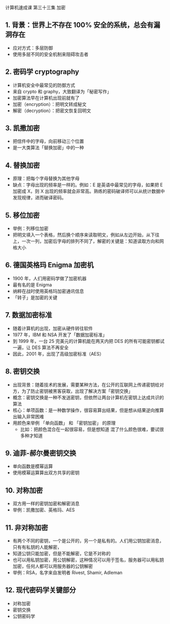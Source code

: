 计算机速成课 第三十三集 加密

## 1. 背景：世界上不存在 100% 安全的系统，总会有漏洞存在
- 应对方式：多层防御
- 使用多层不同的安全机制来阻碍攻击者


## 2. 密码学 cryptography
- 计算机安全中最常见的防御方式
- 来自 crypto 和 graphy，大致翻译为「秘密写作」
- 加密算法早在计算机出现前就有了
- 加密（encryption）：把明文转成秘文
- 解密（decryption）：把密文恢复回明文


## 3. 凯撒加密
- 把信件中的字母，向前移动三个位置
- 是一大类算法「替换加密」中的一种


## 4. 替换加密
- 原理：把每个字母替换为其他字母
- 缺点：字母出现的频率是一样的。例如：E 是英语中最常见的字母，如果把 E 加密成 X，则 X 出现的频率就会非常高。熟练的密码破译师可以从统计数据中发现规律，进而破译密码。


## 5. 移位加密
- 举例：列移位加密
- 把明文填入一个表格，然后换个顺序来读取明文，例如从左边开始，从下往上，一次一列，加密后字母的排列不同了，解密的关键是：知道读取方向和网格大小


## 6. 德国英格玛 Enigma 加密机
- 1900 年，人们用密码学做了加密机器
- 最有名的是 Enigma
- 纳粹在战时使用英格玛加密通讯信息
- 「转子」是加密的关键


## 7. 数据加密标准
- 随着计算机的出现，加密从硬件转往软件
- 1977 年，IBM 和 NSA 开发了「数据加密标准」
- 到 1999 年，一台 25 完美元的计算机能在两天内把 DES 的所有可能密钥都试一遍，让 DES 算法不再安全
- 因此，2001 年，出现了高级加密标准（AES）


## 8. 密钥交换
- 出现背景：随着技术的发展，需要某种方法，在公开的互联网上传递密钥给对方，为了防止密钥被黑客获取，出现了解决方案「密钥交换」
- 概念：密钥交换是一种不发送密钥，但依然让两台计算机在密钥上达成共识的算法
- 核心：单项函数：是一种数学操作，很容易算出结果，但是想从结果逆向推算出输入非常困难
- 用颜色来举例 「单向函数」 和 「密钥加密」 的原理
  - 比如：把颜色混合在一起很容易，但是想知道 混了什么颜色很难，要试很多种才知道


## 9. 迪菲-郝尔曼密钥交换
- 单向函数是模幂运算
- 使用模幂运算算出双方共享的密钥

## 10. 对称加密
- 双方用一样的密钥加密和解密消息
- 举例：凯撒加密、英格玛、AES


## 11. 非对称加密
- 有两个不同的密钥，一个是公开的，另一个是私有的。人们用公钥加密消息，只有有私钥的人能解密，
- 知道公钥只能加密，但是不能解密，它是不对称的
- 也可以用私钥加密，用公钥解密，这种情况可以用于签名，服务器可以用私钥加密，任何人都可以用服务器的公钥解密
- 举例：RSA，名字来自发明者 Rivest, Shamir, Adleman


## 12. 现代密码学关键部分
- 对称加密
- 密钥交换
- 公钥密码学



